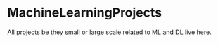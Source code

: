 # MachineLearningProjects
All projects be they small or large scale related to ML and DL live here.
